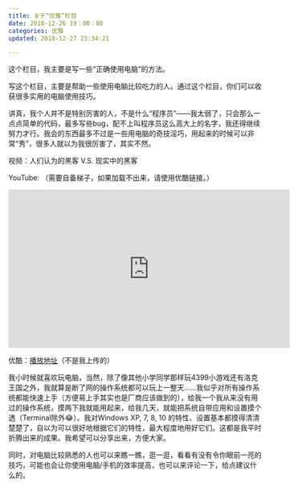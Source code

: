 ```yaml
---
title: 关于“优雅”栏目
date: 2018-12-26 19：00：00
categories: 优雅
updated: 2018-12-27 23:34:21

---
```


这个栏目，我主要是写一些“正确使用电脑”的方法。

写这个栏目，主要是帮助一些使用电脑比较吃力的人。通过这个栏目，你们可以收获很多实用的电脑使用技巧。

<!--more-->

讲真，我个人并不是特别厉害的人，不是什么“程序员”——我太弱了，只会那么一点点简单的代码，最多写些bug，配不上叫程序员这么高大上的名字，我还得继续努力才行。我会的东西最多不过是一些用电脑的奇技淫巧，用起来的时候可以非常“秀”，很多人就以为我很厉害了，其实不然。

视频：人们认为的黑客 V.S. 现实中的黑客

YouTube: （需要自备梯子，如果加载不出来，请使用优酷链接。）

<iframe width="560" height="315" src="https://www.youtube.com/embed/HluANRwPyNo" frameborder="0" allow="accelerometer; autoplay; encrypted-media; gyroscope; picture-in-picture" allowfullscreen></iframe>

优酷：[播放地址](http://player.youku.com/embed/XMzQyNjEwMzkyOA==)（不是我上传的）

我小时候就喜欢玩电脑，当然，除了像其他小学同学那样玩4399小游戏还有洛克王国之外，我就算是断了网的操作系统都可以玩上一整天……我似乎对所有操作系统都能快速上手（方便易上手其实也是厂商应该做到的），给我一个我从来没有用过的操作系统，摸两下我就能用起来，给我几天，就能把系统自带应用和设置摸个透（Terminal除外😂）。我对Windows XP, 7, 8, 10 的特性、设置基本都摸得清清楚楚了，自以为可以很好地根据它们的特性，最大程度地用好它们。这都是我平时折腾出来的成果。我希望可以分享出来，方便大家。

同时，对电脑比较熟悉的人也可以来瞧一瞧，逛一逛，看看有没有令你眼前一亮的技巧，可能也会让你使用电脑/手机的效率提高，也可以来评论一下，给点建议什么的。